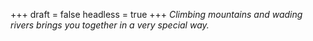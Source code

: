 
+++
draft = false
headless = true
+++
_Climbing mountains and wading rivers brings you together in a very special way._
